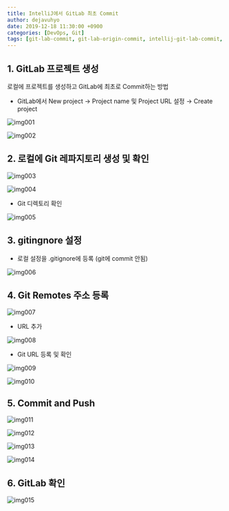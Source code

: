 ```yaml
---
title: IntelliJ에서 GitLab 최초 Commit
author: dejavuhyo
date: 2019-12-18 11:30:00 +0900
categories: [DevOps, Git]
tags: [git-lab-commit, git-lab-origin-commit, intellij-git-lab-commit, 깃랩-커밋, 깃랩-origin-커밋, 인텔리제이-깃랩-커밋]
---
```


## 1. GitLab 프로젝트 생성
로컬에 프로젝트를 생성하고 GitLab에 최초로 Commit하는 방법

* GitLab에서 New project → Project name 및 Project URL 설정 → Create project

![img001](/assets/img/2019-12-18-intellij-gitlab-origin-commit/img001.png)

![img002](/assets/img/2019-12-18-intellij-gitlab-origin-commit/img002.png)

## 2. 로컬에 Git 레파지토리 생성 및 확인

![img003](/assets/img/2019-12-18-intellij-gitlab-origin-commit/img003.png)

![img004](/assets/img/2019-12-18-intellij-gitlab-origin-commit/img004.png)

* Git 디렉토리 확인

![img005](/assets/img/2019-12-18-intellij-gitlab-origin-commit/img005.png)

## 3. gitingnore 설정

* 로컬 설정을 .gitignore에 등록 (git에 commit 안됨)

![img006](/assets/img/2019-12-18-intellij-gitlab-origin-commit/img006.png)

## 4. Git Remotes 주소 등록

![img007](/assets/img/2019-12-18-intellij-gitlab-origin-commit/img007.png)

* URL 추가

![img008](/assets/img/2019-12-18-intellij-gitlab-origin-commit/img008.png)

* Git URL 등록 및 확인

![img009](/assets/img/2019-12-18-intellij-gitlab-origin-commit/img009.png)

![img010](/assets/img/2019-12-18-intellij-gitlab-origin-commit/img010.png)

## 5. Commit and Push

![img011](/assets/img/2019-12-18-intellij-gitlab-origin-commit/img011.png)

![img012](/assets/img/2019-12-18-intellij-gitlab-origin-commit/img012.png)

![img013](/assets/img/2019-12-18-intellij-gitlab-origin-commit/img013.png)

![img014](/assets/img/2019-12-18-intellij-gitlab-origin-commit/img014.png)

## 6. GitLab 확인

![img015](/assets/img/2019-12-18-intellij-gitlab-origin-commit/img015.png)
